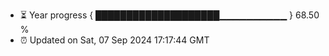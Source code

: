 - ⏳ Year progress { ████████████████████▁▁▁▁▁▁▁▁▁▁ } 68.50 %
- ⏰ Updated on Sat, 07 Sep 2024 17:17:44 GMT

